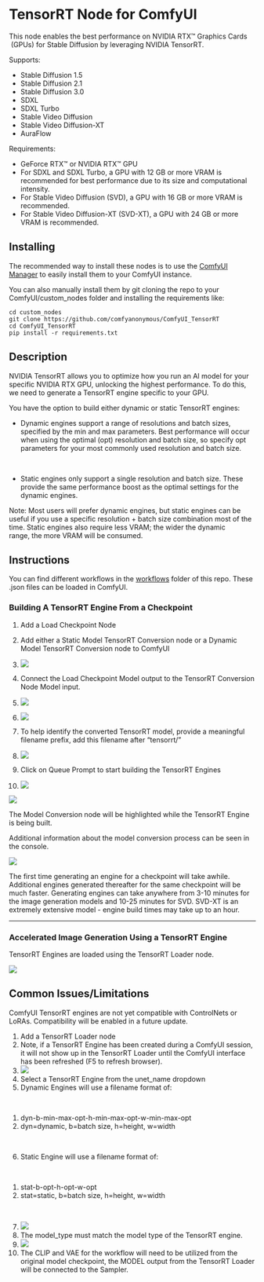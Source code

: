 # TensorRT Node for ComfyUI

This node enables the best performance on NVIDIA RTX™ Graphics Cards
 (GPUs) for Stable Diffusion by leveraging NVIDIA TensorRT.

Supports:

- Stable Diffusion 1.5
- Stable Diffusion 2.1
- Stable Diffusion 3.0
- SDXL
- SDXL Turbo
- Stable Video Diffusion
- Stable Video Diffusion-XT 
- AuraFlow

Requirements:

- GeForce RTX™ or NVIDIA RTX™ GPU
- For SDXL and SDXL Turbo, a GPU with 12 GB or more VRAM is recommended
  for best performance due to its size and computational intensity.
- For Stable Video Diffusion (SVD), a GPU with 16 GB or more VRAM is
  recommended.
- For Stable Video Diffusion-XT (SVD-XT), a GPU with 24 GB or more VRAM
  is recommended.

## Installing

The recommended way to install these nodes is to use the [ComfyUI Manager](https://github.com/ltdrdata/ComfyUI-Manager)
to easily install them to your ComfyUI instance.

You can also manually install them by git cloning the repo to your ComfyUI/custom_nodes folder and installing the requirements like:

```
cd custom_nodes
git clone https://github.com/comfyanonymous/ComfyUI_TensorRT
cd ComfyUI_TensorRT
pip install -r requirements.txt
```

## Description

NVIDIA TensorRT allows you to optimize how you run an AI model for your
specific NVIDIA RTX GPU, unlocking the highest performance. To do this,
we need to generate a TensorRT engine specific to your GPU.

You have the option to build either dynamic or static TensorRT engines:

- Dynamic engines support a range of resolutions and batch sizes,
  specified by the min and max parameters. Best performance will occur
  when using the optimal (opt) resolution and batch size, so specify opt
  parameters for your most commonly used resolution and batch size.

&nbsp;

- Static engines only support a single resolution and batch size. These
  provide the same performance boost as the optimal settings for the
  dynamic engines.

Note: Most users will prefer dynamic engines, but static engines can be
useful if you use a specific resolution + batch size combination most of
the time. Static engines also require less VRAM; the wider the dynamic
range, the more VRAM will be consumed.

## Instructions

You can find different workflows in the [workflows](workflows) folder of this repo.
These .json files can be loaded in ComfyUI.

### Building A TensorRT Engine From a Checkpoint

1.  Add a Load Checkpoint Node
2.  Add either a Static Model TensorRT Conversion node or a Dynamic
    Model TensorRT Conversion node to ComfyUI
3.  ![](readme_images/image3.png)
4.  Connect the Load Checkpoint Model output to the TensorRT Conversion
    Node Model input.
5.  ![](readme_images/image5.png)
6.  ![](readme_images/image2.png)
7.  To help identify the converted TensorRT model, provide a meaningful
    filename prefix, add this filename after “tensorrt/”
8.  ![](readme_images/image9.png)

9.  Click on Queue Prompt to start building the TensorRT Engines
10. ![](readme_images/image7.png)

![](readme_images/image11.png)

The Model Conversion node will be highlighted while the TensorRT Engine
is being built.

Additional information about the model conversion process can be seen in
the console.

![](readme_images/image4.png)

The first time generating an engine for a checkpoint will take awhile.
Additional engines generated thereafter for the same checkpoint will be
much faster. Generating engines can take anywhere from 3-10 minutes for
the image generation models and 10-25 minutes for SVD. SVD-XT is an
extremely extensive model - engine build times may take up to an hour.

------------------------------------------------------------------------

### Accelerated Image Generation Using a TensorRT Engine

TensorRT Engines are loaded using the TensorRT Loader node.

![](readme_images/image1.png)

## Common Issues/Limitations

ComfyUI TensorRT engines are not yet compatible with ControlNets or
LoRAs. Compatibility will be enabled in a future update.

1.  Add a TensorRT Loader node
2.  Note, if a TensorRT Engine has been created during a ComfyUI
    session, it will not show up in the TensorRT Loader until the
    ComfyUI interface has been refreshed (F5 to refresh browser).
3.  ![](readme_images/image6.png)
4.  Select a TensorRT Engine from the unet_name dropdown
5.  Dynamic Engines will use a filename format of:

&nbsp;

1.  dyn-b-min-max-opt-h-min-max-opt-w-min-max-opt
2.  dyn=dynamic, b=batch size, h=height, w=width

&nbsp;

6.  Static Engine will use a filename format of:

&nbsp;

1.  stat-b-opt-h-opt-w-opt
2.  stat=static, b=batch size, h=height, w=width

&nbsp;

7.  ![](readme_images/image8.png)
8.  The model_type must match the model type of the TensorRT engine.
9.  ![](readme_images/image10.png)
10. The CLIP and VAE for the workflow will need to be utilized from the
    original model checkpoint, the MODEL output from the TensorRT Loader
    will be connected to the Sampler.
